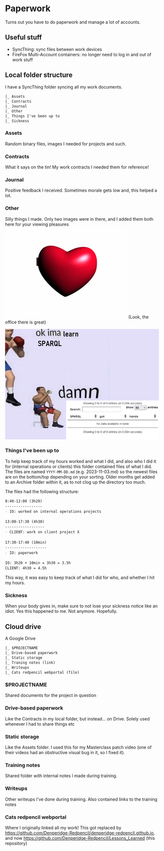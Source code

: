 # Paperwork
Turns out you have to do paperwork and manage a lot of accounts.

## Useful stuff
- SyncThing: sync files between work devices
- FireFox Multi-Account containers: no longer need to log in and out of work stuff

## Local folder structure
I have a SyncThing folder syncing all my work documents.

```
|_ Assets
|_ Contracts
|_ Journal
|_ Other
|_ Things I've been up to
|_ Sickness
```

### Assets
Random binary files, images I needed for projects and such.

### Contracts
What it says on the tin! My work contracts I needed them for reference!

### Journal
Positive feedback I received. Sometimes morale gets low and, this helped a lot.

### Other
Silly things I made. Only two images were in there, and I added them both here for your viewing pleasures
![A gif of a heart locker opening. It slowly opens, revealing inside on the right a picture of a building, and on the right the name of the building (Herman Teirlinck)](assets/Herman%20Teirlinck.gif)
(Look, the office there is great)

![An image of a man in boxing gear and a battle pose. It says "ok ima learn SPARQL" poorly edited onto it. Below it it shows the man sitting down exhausted, drinking water. The text says "damn", followed by a screenshot of a SPARQL Query returning empty results](assets/Ok%20ima%20learn%20sparql%20damn.png)

### Things I've been up to
To help keep track of my hours worked and what I did, and also who I did it for (internal operations or clients) this folder contained files of what I did. The files are named `YYYY-MM-DD.md` (e.g. 2023-11-03.md) so the newest files are on the bottom/top depending on your sorting. Older months get added to an Archive folder within it, as to not clog up the directory too much.

The files had the following structure:
```md
8:40-12:00 (3h20)
-----------------
- IO: worked on internal operations projects

13:00-17:30 (4h30)
------------------
- CLIENT: work on client project X

17:30-17:40 (10min)
-------------------
- IO: paperwork

IO: 3h20 + 10min = 3h30 = 3.5h
CLIENT: 4h30 = 4.5h
```

This way, it was easy to keep track of what I did for who, and whether I hit my hours.

### Sickness
When your body gives in, make sure to not lose your sickness notice like an idiot. Yes this happened to me. Not anymore. Hopefully.


## Cloud drive
A Google Drive 

```
|_ $PROJECTNAME
|_ Drive-based paperwork
|_ Static storage
|_ Traning notes (link)
|_ Writeups
|_ Cats redpencil webportal (file)
```

### $PROJECTNAME
Shared documents for the project in question

### Drive-based paperwork
Like the Contracts in my local folder, but instead... on Drive. Solely used whenever I had to share things etc

### Static storage
Like the Assets folder. I used this for my Masterclass patch video (one of their videos had an obstructive visual bug in it, so I fixed it).

### Training notes
Shared folder with internal notes I made during training.

### Writeups
Other writeups I've done during training. Also contained links to the training notes

### Cats redpencil webportal
Where I originally linked all my work! This got replaced by https://github.com/Denperidge-Redpencil/denperidge-redpencil.github.io, and now https://github.com/Denperidge-Redpencil/Lessons_Learned (this repository)
